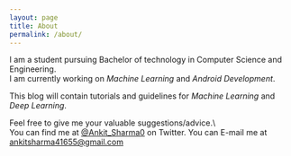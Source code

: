 ```yaml
---
layout: page
title: About
permalink: /about/
---
```


I am a student pursuing Bachelor of technology in Computer Science and Engineering.  
I am currently working on *Machine Learning* and *Android Development*.

This blog will contain tutorials and guidelines for *Machine Learning* and *Deep Learning*.

Feel free to give me your valuable suggestions/advice.\  
You can find me at [@Ankit_Sharma0](https://twitter.com/Ankit_Sharma0) on Twitter.
You can E-mail me at [ankitsharma41655@gmail.com](mailt0:ankitsharma41655@gmail.com)

